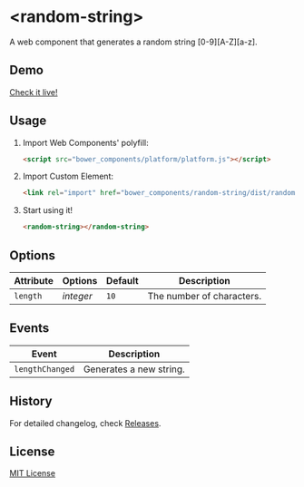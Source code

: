 # &lt;random-string&gt;

A web component that generates a random string [0-9][A-Z][a-z].

## Demo

[Check it live!](http://emiljohansson.github.io/random-string)

## Usage

1. Import Web Components' polyfill:

    ```html
    <script src="bower_components/platform/platform.js"></script>
    ```

2. Import Custom Element:

    ```html
    <link rel="import" href="bower_components/random-string/dist/random-string.html">
    ```

3. Start using it!

    ```html
    <random-string></random-string>
    ```

## Options

Attribute     | Options     | Default      | Description
---           | ---         | ---          | ---
`length`      | *integer*   | `10`         | The number of characters.

## Events

Event           | Description
---             | ---
`lengthChanged` | Generates a new string.

## History

For detailed changelog, check [Releases](https://github.com/emiljohansson/random-string/releases).

## License

[MIT License](http://opensource.org/licenses/MIT)
